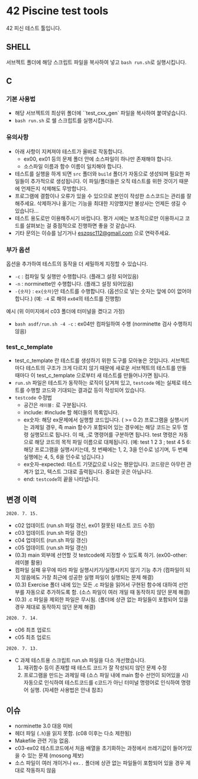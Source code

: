 # 42 Piscine test tools

42 피신 테스트 툴입니다.

## SHELL

서브젝트 폴더에 해당 스크립트 파일을 복사하여 넣고 `bash run.sh`로 실행시킵니다.

## C

### 기본 사용법

- 해당 서브젝트의 최상위 폴더에 ``test_cxx_gen` 파일을 복사하여 붙여넣습니다.
- `bash run.sh` 로 쉘 스크립트를 실행시킵니다. 

### 유의사항

- 아래 사항이 지켜져야 테스트가 올바로 작동합니다.
  - ex00, ex01 등의 문제 폴더 안에 소스파일이 하나만 존재해야 합니다.
  - 소스파일 이름과 함수 이름이 일치해야 합니다. 
- 테스트를 실행을 하게 되면 `src` 폴더와 `build` 폴더가 자동으로 생성되며 필요한 파일들이 추가적으로 생성됩니다. 이 파일/폴더들은 오직 테스트를 위한 것이기 때문에 언제든지 삭제해도 무방합니다.
- 프로그램에 결함이나 오류가 있을 수 있으므로 본인이 작성한 소스코드는 관리를 잘해주세요. 삭제하거나 옮기는 기능을 최대한 지양했지만 불상사는 언제든 생길 수 있습니다...
- 테스트 용도로만 이용해주시기 바랍니다. 평가 시에는 보조적으로만 이용하시고 코드를 살펴보는 걸 중점적으로 진행하면 좋을 것 같습니다.
- 기타 문의는 이슈를 남기거나 eszqsc112@gmail.com 으로 연락주세요.

### 부가 옵션

옵션을 추가하여 테스트의 동작을 더 세밀하게 지정할 수 있습니다. 

- `-c` : 컴파일 및 실행만 수행합니다. (플래그 설정 되어있음)
- `-n` : norminette만 수행합니다. (플래그 설정 되어있음)
- `-{숫자}` : `ex{숫자}`만 테스트를 수행합니다. (옵션으로 넣는 숫자는 앞에 0이 없어야 합니다.) (예: `-4` 로 해야 `ex04`의 테스트를 진행함)

예시 (위 이미지에서 c03 폴더에 터미널을 켰다고 가정)

- `bash asdf/run.sh -4 -c` : ex04만 컴파일하여 수행 (norminette 검사 수행하지 않음)

### test_c_template

- test_c_template 란 테스트를 생성하기 위한 도구를 모아놓은 것입니다. 서브젝트마다 테스트의 구조가 크게 다르지 않기 때문에 새로운 서브젝트의 테스트를 만들 때마다 이 test_c_template 으로부터 새 테스트를 만들어나가면 됩니다.
- `run.sh` 파일은 테스트가 동작하는 로직이 담겨져 있고, `testcode` 에는 실제로 테스트를 수행할 코드와 기대되는 결과값 등이 작성되어 있습니다.
- `testcode` 수정법
  - 공간은 `레이블:` 로 구분됩니다.
  - include: #include 할 헤더들의 목록입니다.
  - ex숫자: 해당 ex문제에서 실행할 코드입니다. ( >= 0.2) 프로그램을 실행시키는 과제일 경우, 즉 main 함수가 포함되어 있는 경우에는 해당 코드는 모두 명령 실행모드로 됩니다. 이 때, ;로 명령어를 구분하면 됩니다.  test 명령은 자동으로 해당 코드의 목적 파일 이름으로 대체됩니다. (예: test 1 2 3 ; test 4 5 6: 해당 프로그램을 실행시키는데, 첫 번째에는 1, 2, 3을 인수로 넘기며, 두 번째 실행에는 4, 5, 6을 인수로 넘깁니다.)
  - ex숫자-expected: 테스트 기댓값으로 나오는 평문입니다. 코드랑은 아무런 관계가 없고, 텍스트 그대로 출력됩니다. 중요한 곳은 아닙니다.
  - end: `testcode`의 끝을 나타냅니다.

## 변경 이력

`2020. 7. 15.`

- c02 업데이트 (run.sh 파일 갱신, ex01 잘못된 테스트 코드 수정)
- c03 업데이트 (run.sh 파일 갱신)
- c04 업데이트 (run.sh 파일 갱신)
- c05 업데이트 (run.sh 파일 갱신)
- (0.3) main 외부에 선언할 것 testcode에 지정할 수 있도록 하기. (ex00-other: 레이블 활용)
- 컴파일 실패 유무에 따라 파일 실행시키기/실행시키지 않기 기능 추가 (컴파일이 되지 않음에도 가장 최근에 성공한 실행 파일이 실행되는 문제 해결)
- (0.3) Exercise 폴더 내에 있는 모든 .c 파일을 읽어서 구현된 함수에 대하여 선언부를 자동으로 추가하도록 함. (소스 파일이 여러 개일 때 동작하지 않던 문제 해결)
- (0.3) .c 파일을 제외한 파일은 무시됨. (폴더에 상관 없는 파일들이 포함되어 있을 경우 제대로 동작하지 않던 문제 해결)

`2020. 7. 14.`

- c06 최초 업로드
- c05 최초 업로드

`2020. 7. 13.`

- C 과제 테스트용 스크립트 run.sh 파일을 다소 개선했습니다.
  1. 재귀함수 등이 존재할 때 테스트 코드가 잘 작성되지 않던 문제 수정
  2. 프로그램을 만드는 과제일 때 (소스 파일 내에 main 함수 선언이 되어있을 시) 자동으로 인식하여 테스트코드를 c코드가 아닌 터미널 명령어로 인식하여 명령어 실행. (자세한 사용법은 안내 참조)

## 이슈

- norminette 3.0 대응 미비
- 헤더 파일 (`.h`)을 읽지 못함. (c08 이후는 다소 제한됨)
- Makefile 관련 기능 없음.
- c03-ex02 테스트코드에서 처음 배열을 초기화하는 과정에서 쓰레기값이 들어가있을 수 있는 문제 (mosong 제보)
- 소스 파일이 여러 개이거나 `ex..` 폴더에 상관 없는 파일들이 포함되어 있을 경우 제대로 작동하지 않음
